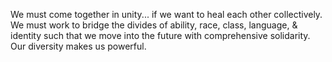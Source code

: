 We must come together in unity... if we want to heal each other collectively. We must work to bridge the divides of ability, race, class, language, & identity such that we move into the future with comprehensive solidarity. Our diversity makes us powerful.
